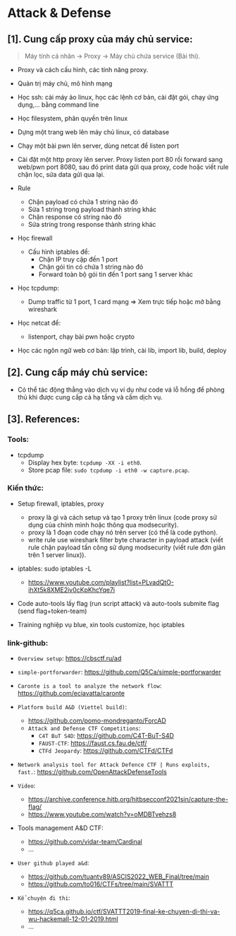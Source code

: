 # Attack & Defense

## [1]. Cung cấp proxy của máy chủ service:

> Máy tính cá nhân -> Proxy -> Máy chủ chứa service (Bài thi).

- Proxy và cách cấu hình, các tính năng proxy.
- Quản trị máy chủ, mô hình mạng
- Học ssh: cài máy ảo linux, học các lệnh cơ bản, cài đặt gói, chạy ứng dụng,... bằng command line
- Học filesystem, phân quyền trên linux
- Dựng một trang web lên máy chủ linux, có database
- Chạy một bài pwn lên server, dùng netcat để listen port
- Cài đặt một http proxy lên server. Proxy listen port 80 rồi forward sang web/pwn port 8080, sau đó print data gửi qua proxy, code hoặc viết rule chặn lọc, sửa data gửi qua lại.
- Rule

  - Chặn payload có chứa 1 string nào đó
  - Sửa 1 string trong payload thành string khác
  - Chặn response có string nào đó
  - Sửa string trong response thành string khác

- Học firewall
  - Cấu hình iptables để:
    - Chặn IP truy cập đến 1 port
    - Chặn gói tin có chứa 1 string nào đó
    - Forward toàn bộ gói tin đến 1 port sang 1 server khác
- Học tcpdump:
  - Dump traffic từ 1 port, 1 card mạng => Xem trực tiếp hoặc mở bằng wireshark
- Học netcat để:
  - listenport, chạy bài pwn hoặc crypto
- Học các ngôn ngữ web cơ bản: lập trình, cài lib, import lib, build, deploy

## [2]. Cung cấp máy chủ service:

- Có thể tác động thẳng vào dịch vụ ví dụ như code vá lỗ hổng để phòng thủ khi được cung cấp cả hạ tầng và cầm dịch vụ.

## [3]. References:

### Tools:

- tcpdump
  - Display hex byte: `tcpdump -XX -i eth0`.
  - Store pcap file: `sudo tcpdump -i eth0 -w capture.pcap`.

### Kiến thức:

- Setup firewall, iptables, proxy

  - proxy là gì và cách setup và tạo 1 proxy trên linux (code proxy sử dụng của chính mình hoặc thông qua modsecurity).
  - proxy là 1 đoạn code chạy nó trên server (có thể là code python).
  - write rule use wireshark filter byte character in payload attack (viết rule chặn payload tấn công sử dụng modsecurity (viết rule đơn giản trên 1 server linux)).

- iptables: sudo iptables -L

  - https://www.youtube.com/playlist?list=PLvadQtO-ihXt5k8XME2iv0cKpKhcYqe7i

- Code auto-tools lấy flag (run script attack) và auto-tools submite flag (send flag+token-team)

- Training nghiệp vụ blue, xin tools customize, học iptables

### link-github:

- `Overview setup`: https://cbsctf.ru/ad
- `simple-portforwarder`: https://github.com/Q5Ca/simple-portforwarder
- `Caronte is a tool to analyze the network flow`: https://github.com/eciavatta/caronte
- `Platform build A&D (Viettel build)`:
  - https://github.com/pomo-mondreganto/ForcAD
  - `Attack and Defense CTF Competitions`:
    - `C4T BuT S4D`: https://github.com/C4T-BuT-S4D
    - `FAUST-CTF`: https://faust.cs.fau.de/ctf/
    - `CTFd Jeopardy`: https://github.com/CTFd/CTFd
- `Network analysis tool for Attack Defence CTF | Runs exploits, fast.`: https://github.com/OpenAttackDefenseTools

- `Video`:

  - https://archive.conference.hitb.org/hitbsecconf2021sin/capture-the-flag/
  - https://www.youtube.com/watch?v=oMDBTvehzs8

- Tools management A&D CTF:

  - https://github.com/vidar-team/Cardinal
  - ...

- `User github played a&d`:

  - https://github.com/tuantv89/ASCIS2022_WEB_Final/tree/main
  - https://github.com/to016/CTFs/tree/main/SVATTT

- `Kể chuyện đi thi`:
  - https://q5ca.github.io/ctf/SVATTT2019-final-ke-chuyen-di-thi-va-wu-hackemall-12-01-2019.html
  - ...
